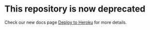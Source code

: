 # This repository is now deprecated

Check our new docs page [Deploy to Heroku](https://docs.lightdash.com/get-started/setup-lightdash/install-lightdash#deploy-to-heroku) for more details.

